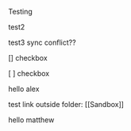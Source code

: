 Testing 

test2

test3 sync conflict??

[] checkbox

[ ] checkbox

hello alex

test link outside folder: [[Sandbox]]

hello matthew
